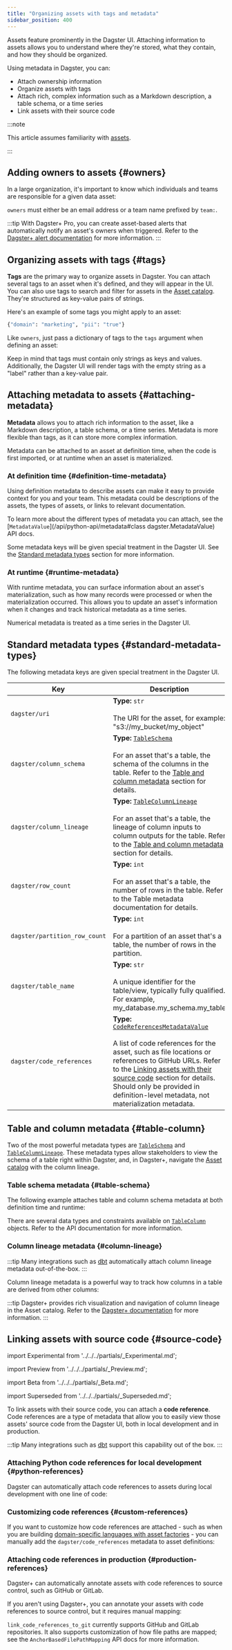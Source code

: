 ```yaml
---
title: "Organizing assets with tags and metadata"
sidebar_position: 400
---
```


Assets feature prominently in the Dagster UI. Attaching information to assets allows you to understand where they're stored, what they contain, and how they should be organized.

Using metadata in Dagster, you can:

- Attach ownership information
- Organize assets with tags
- Attach rich, complex information such as a Markdown description, a table schema, or a time series
- Link assets with their source code

:::note

This article assumes familiarity with [assets](index.md).

:::

## Adding owners to assets \{#owners}

In a large organization, it's important to know which individuals and teams are responsible for a given data asset:

<CodeExample filePath="guides/data-modeling/metadata/owners.py" language="python" />

`owners` must either be an email address or a team name prefixed by `team:`.

:::tip
With Dagster+ Pro, you can create asset-based alerts that automatically notify an asset's owners when triggered. Refer to the [Dagster+ alert documentation](/dagster-plus/features/alerts) for more information.
:::

## Organizing assets with tags \{#tags}

**Tags** are the primary way to organize assets in Dagster. You can attach several tags to an asset when it's defined, and they will appear in the UI. You can also use tags to search and filter for assets in the [Asset catalog](/todo). They're structured as key-value pairs of strings.

Here's an example of some tags you might apply to an asset:

```python
{"domain": "marketing", "pii": "true"}
```

Like `owners`, just pass a dictionary of tags to the `tags` argument when defining an asset:

<CodeExample filePath="guides/data-modeling/metadata/tags.py" language="python" />

Keep in mind that tags must contain only strings as keys and values. Additionally, the Dagster UI will render tags with the empty string as a "label" rather than a key-value pair.

## Attaching metadata to assets \{#attaching-metadata}

**Metadata** allows you to attach rich information to the asset, like a Markdown description, a table schema, or a time series. Metadata is more flexible than tags, as it can store more complex information.

Metadata can be attached to an asset at definition time, when the code is first imported, or at runtime when an asset is materialized.

### At definition time \{#definition-time-metadata}

Using definition metadata to describe assets can make it easy to provide context for you and your team. This metadata could be descriptions of the assets, the types of assets, or links to relevant documentation.

<CodeExample filePath="guides/data-modeling/metadata/definition-metadata.py" language="python" />

To learn more about the different types of metadata you can attach, see the [`MetadataValue`](/api/python-api/metadata#class dagster.MetadataValue) API docs.

Some metadata keys will be given special treatment in the Dagster UI. See the [Standard metadata types](#standard-metadata-types) section for more information.

### At runtime \{#runtime-metadata}

With runtime metadata, you can surface information about an asset's materialization, such as how many records were processed or when the materialization occurred. This allows you to update an asset's information when it changes and track historical metadata as a time series.

<CodeExample filePath="guides/data-modeling/metadata/runtime-metadata.py" language="python" />

Numerical metadata is treated as a time series in the Dagster UI.

## Standard metadata types \{#standard-metadata-types}

The following metadata keys are given special treatment in the Dagster UI.

| Key                           | Description                                                                                                                                                                                                                                                                                                                                                     |
| ----------------------------- | --------------------------------------------------------------------------------------------------------------------------------------------------------------------------------------------------------------------------------------------------------------------------------------------------------------------------------------------------------------- |
| `dagster/uri`                 | **Type:** `str` <br/><br/> The URI for the asset, for example: "s3://my_bucket/my_object"                                                                                                                                                                                                                                                                               |
| `dagster/column_schema`       | **Type:** [`TableSchema`](/todo) <br/><br/> For an asset that's a table, the schema of the columns in the table. Refer to the [Table and column metadata](#table-schema) section for details.                                                                                                                                                      |
| `dagster/column_lineage`      | **Type:** [`TableColumnLineage`](/todo) <br/><br/> For an asset that's a table, the lineage of column inputs to column outputs for the table. Refer to the [Table and column metadata](#table-schema) section for details.                                                                                                                         |
| `dagster/row_count`           | **Type:** `int` <br/><br/> For an asset that's a table, the number of rows in the table. Refer to the Table metadata documentation for details.                                                                                                                                                                                                                 |
| `dagster/partition_row_count` | **Type:** `int` <br/><br/> For a partition of an asset that's a table, the number of rows in the partition.                                                                                                                                                                                                                                                     |
| `dagster/table_name`          | **Type:** `str` <br/><br/> A unique identifier for the table/view, typically fully qualified. For example, my_database.my_schema.my_table                                                                                                                                                                                                                       |
| `dagster/code_references`     | **Type:** [`CodeReferencesMetadataValue`](/todo) <br/><br/> A list of code references for the asset, such as file locations or references to GitHub URLs. Refer to the [Linking assets with their source code](#source-code) section for details. Should only be provided in definition-level metadata, not materialization metadata. |

## Table and column metadata \{#table-column}

Two of the most powerful metadata types are [`TableSchema`](/todo) and [`TableColumnLineage`](/todo). These metadata types allow stakeholders to view the schema of a table right within Dagster, and, in Dagster+, navigate the [Asset catalog](/todo) with the column lineage.

### Table schema metadata \{#table-schema}

The following example attaches table and column schema metadata at both definition time and runtime:

<CodeExample filePath="guides/data-modeling/metadata/table-schema-metadata.py" language="python" />

There are several data types and constraints available on [`TableColumn`](/todo) objects. Refer to the API documentation for more information.

### Column lineage metadata \{#column-lineage}

:::tip
Many integrations such as [dbt](https://docs.dagster.io/integrations/dbt/reference) automatically attach column lineage metadata out-of-the-box.
:::

Column lineage metadata is a powerful way to track how columns in a table are derived from other columns:

<CodeExample filePath="guides/data-modeling/metadata/table-column-lineage-metadata.py" language="python" title="Table column lineage metadata" />

:::tip
Dagster+ provides rich visualization and navigation of column lineage in the Asset catalog. Refer to the [Dagster+ documentation](/dagster-plus) for more information.
:::

## Linking assets with source code \{#source-code}

import Experimental from '../../../partials/\_Experimental.md';

<Experimental />

import Preview from '../../../partials/\_Preview.md';

<Preview />

import Beta from '../../../partials/\_Beta.md';

<Beta />

import Superseded from '../../../partials/\_Superseded.md';

<Superseded />


To link assets with their source code, you can attach a **code reference**. Code references are a type of metadata that allow you to easily view those assets' source code from the Dagster UI, both in local development and in production.

:::tip
Many integrations such as [dbt](https://docs.dagster.io/integrations/dbt/reference#attaching-code-reference-metadata) support this capability out of the box.
:::

### Attaching Python code references for local development \{#python-references}

Dagster can automatically attach code references to assets during local development with one line of code:

<CodeExample filePath="guides/data-modeling/metadata/python-local-references.py" language="python" />

### Customizing code references \{#custom-references}

If you want to customize how code references are attached - such as when you are building [domain-specific languages with asset factories](/guides/build/assets/creating-asset-factories) - you can manually add the `dagster/code_references` metadata to asset definitions:

<CodeExample filePath="guides/data-modeling/metadata/custom-local-references.py" language="python" />

### Attaching code references in production \{#production-references}

<Tabs>
  <TabItem value="dagster-plus" label="Dagster+">

Dagster+ can automatically annotate assets with code references to source control, such as GitHub or GitLab.

<CodeExample filePath="guides/data-modeling/metadata/plus-references.py" language="python" />

</TabItem>
<TabItem value="dagster-open-source" label="OSS">

If you aren't using Dagster+, you can annotate your assets with code references to source control, but it requires manual mapping:

<CodeExample filePath="guides/data-modeling/metadata/oss-references.py" language="python" />

`link_code_references_to_git` currently supports GitHub and GitLab repositories. It also supports customization of how file paths are mapped; see the `AnchorBasedFilePathMapping` API docs for more information.

</TabItem>
</Tabs>


